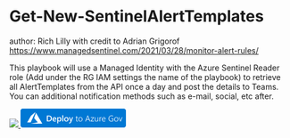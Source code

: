 # Get-New-SentinelAlertTemplates
author: Rich Lilly with credit to Adrian Grigorof https://www.managedsentinel.com/2021/03/28/monitor-alert-rules/

This playbook will use a Managed Identity with the Azure Sentinel Reader role (Add under the RG IAM settings the name of the playbook) to retrieve all AlertTemplates from the API once a day and post the details to Teams. You can additional notification methods such as e-mail, social, etc after.

<a href="https://portal.azure.com/#create/Microsoft.Template/uri/https%3A%2F%2Fraw.githubusercontent.com%2Frichlilly2004%2FAzure-Sentinel%2Fmaster%2FPlaybooks%2FGet-New-SentinelAlertTemplates%2Fazuredeploy.json" target="_blank">
    <img src="https://aka.ms/deploytoazurebutton""/>
</a>
<a href="https://portal.azure.us/#create/Microsoft.Template/uri/https%3A%2F%2Fraw.githubusercontent.com%2Frichlilly2004%2FAzure-Sentinel%2Fmaster%2FPlaybooks%2FGet-New-SentinelAlertTemplates%2Fazuredeploy.json" target="_blank">
<img src="https://raw.githubusercontent.com/Azure/azure-quickstart-templates/master/1-CONTRIBUTION-GUIDE/images/deploytoazuregov.png"/>
</a>